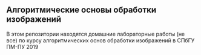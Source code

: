 ## Алгоритмические основы обработки изображений
В этом репозитории находятся домашние лабораторные работы (не все) по курсу алгоритмических основ обработки изображений в СПбГУ ПМ-ПУ 2019

